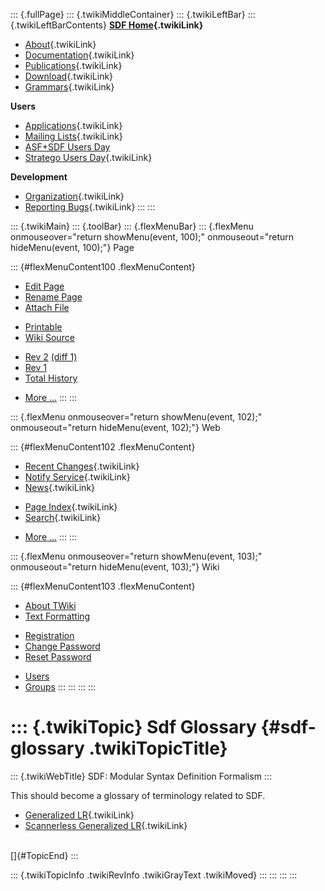 ::: {.fullPage}
::: {.twikiMiddleContainer}
::: {.twikiLeftBar}
::: {.twikiLeftBarContents}
**[SDF Home](WebHome){.twikiLink}**

-   [About](SdfLanguage){.twikiLink}
-   [Documentation](SdfDocumentation){.twikiLink}
-   [Publications](SdfPublications){.twikiLink}
-   [Download](SdfSoftware){.twikiLink}
-   [Grammars](SdfGrammars){.twikiLink}

**Users**

-   [Applications](SdfApplications){.twikiLink}
-   [Mailing Lists](MailingList){.twikiLink}
-   [ASF+SDF Users
    Day](http://www.cwi.nl/htbin/sen1/twiki/bin/view/SEN1/ASFSDFUsersDay)
-   [Stratego Users Day](../Stratego/StrategoUsersDay){.twikiLink}

**Development**

-   [Organization](SdfDevelopment){.twikiLink}
-   [Reporting Bugs](SdfBugs){.twikiLink}
:::
:::

::: {.twikiMain}
::: {.toolBar}
::: {.flexMenuBar}
::: {.flexMenu onmouseover="return showMenu(event, 100);" onmouseout="return hideMenu(event, 100);"}
Page

::: {#flexMenuContent100 .flexMenuContent}
-   [Edit
    Page](http://www.program-transformation.org/edit/SdfBackup/SdfGlossary?t=1536827741)
-   [Rename
    Page](http://www.program-transformation.org/rename/SdfBackup/SdfGlossary)
-   [Attach
    File](http://www.program-transformation.org/attach/SdfBackup/SdfGlossary)

<!-- -->

-   [Printable](http://www.program-transformation.org/view/SdfBackup/SdfGlossary?skin=print.pattern)
-   [Wiki
    Source](http://www.program-transformation.org/view/SdfBackup/SdfGlossary?skin=text&raw=on&contenttype=text/plain)

<!-- -->

-   [Rev
    2](http://www.program-transformation.org/view/SdfBackup/SdfGlossary?rev=1.2)
    [(diff 1)](http://www.program-transformation.org/rdiff/SdfBackup/SdfGlossary?rev1=1.2&rev2=1.1)
-   [Rev
    1](http://www.program-transformation.org/view/SdfBackup/SdfGlossary?rev=1.1)
-   [Total
    History](http://www.program-transformation.org/rdiff/SdfBackup/SdfGlossary)

<!-- -->

-   [More
    \...](http://www.program-transformation.org/oops/SdfBackup/SdfGlossary?template=oopsmore&param1=1.2&param2=1.2)
:::
:::

::: {.flexMenu onmouseover="return showMenu(event, 102);" onmouseout="return hideMenu(event, 102);"}
Web

::: {#flexMenuContent102 .flexMenuContent}
-   [Recent Changes](WebChanges){.twikiLink}
-   [Notify Service](WebNotify){.twikiLink}
-   [News](WebNews){.twikiLink}

<!-- -->

-   [Page Index](WebIndex){.twikiLink}
-   [Search](WebSearch){.twikiLink}

<!-- -->

-   [More
    \...](http://www.program-transformation.org/oops/SdfBackup/SdfGlossary?template=oopsmore&param1=1.2&param2=1.2)
:::
:::

::: {.flexMenu onmouseover="return showMenu(event, 103);" onmouseout="return hideMenu(event, 103);"}
Wiki

::: {#flexMenuContent103 .flexMenuContent}
-   [About
    TWiki](http://www.program-transformation.org/view/TWiki/WebHome)
-   [Text
    Formatting](http://www.program-transformation.org/view/TWiki/TextFormattingRules)

<!-- -->

-   [Registration](http://www.program-transformation.org/view/TWiki/TWikiRegistration)
-   [Change
    Password](http://www.program-transformation.org/view/TWiki/ChangePassword)
-   [Reset
    Password](http://www.program-transformation.org/view/TWiki/ResetPassword)

<!-- -->

-   [Users](http://www.program-transformation.org/view/Main/TWikiUsers)
-   [Groups](http://www.program-transformation.org/view/Main/TWikiGroups)
:::
:::
:::
:::

::: {.twikiTopic}
Sdf Glossary {#sdf-glossary .twikiTopicTitle}
============

::: {.twikiWebTitle}
SDF: Modular Syntax Definition Formalism
:::

This should become a glossary of terminology related to SDF.

-   [Generalized LR](GeneralizedLR){.twikiLink}
-   [Scannerless Generalized LR](ScannerlessGeneralizedLR){.twikiLink}

\
[]{#TopicEnd}
:::

::: {.twikiTopicInfo .twikiRevInfo .twikiGrayText .twikiMoved}
:::
:::
:::
:::

